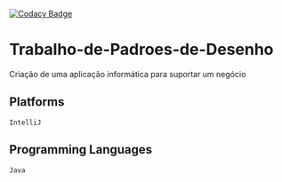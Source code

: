 [![Codacy Badge](https://api.codacy.com/project/badge/Grade/060c434659624bcd85d009823fc3d87b)](https://www.codacy.com?utm_source=github.com&amp;utm_medium=referral&amp;utm_content=7Backwards/Trabalho-de-Padroes-de-Desenho&amp;utm_campaign=Badge_Grade)

# Trabalho-de-Padroes-de-Desenho

Criação de uma aplicação informática para suportar um negócio

## Platforms
```alpha
IntelliJ
```

## Programming Languages
```alpha
Java
```
